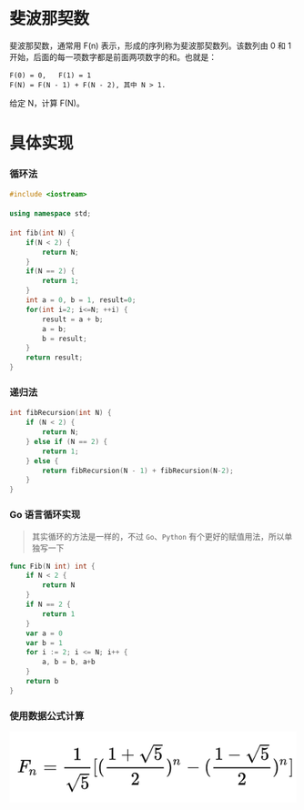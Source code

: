 # 斐波那契数

斐波那契数，通常用 F(n) 表示，形成的序列称为斐波那契数列。该数列由 0 和 1 开始，后面的每一项数字都是前面两项数字的和。也就是：

    F(0) = 0,   F(1) = 1
    F(N) = F(N - 1) + F(N - 2), 其中 N > 1.

给定 N，计算 F(N)。

# 具体实现

### 循环法

```c++
#include <iostream>

using namespace std;

int fib(int N) {
    if(N < 2) {
        return N;
    }
    if(N == 2) {
        return 1;
    }
    int a = 0, b = 1, result=0;
    for(int i=2; i<=N; ++i) {
        result = a + b;
        a = b;
        b = result;
    }
    return result;
}
```

### 递归法

```c++
int fibRecursion(int N) {
    if (N < 2) {
        return N;
    } else if (N == 2) {
        return 1;
    } else {
        return fibRecursion(N - 1) + fibRecursion(N-2);
    }
}
```

### Go 语言循环实现

> 其实循环的方法是一样的，不过 `Go`、`Python` 有个更好的赋值用法，所以单独写一下

```go
func Fib(N int) int {
	if N < 2 {
		return N
	}
	if N == 2 {
		return 1
	}
	var a = 0
	var b = 1
	for i := 2; i <= N; i++ {
		a, b = b, a+b
	}
	return b
}
```

### 使用数据公式计算

![](../../img/fibonacci.png)